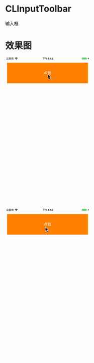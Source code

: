 # CLInputToolbar
输入框
# 效果图
![](https://github.com/JmoVxia/CLInputToolbar/blob/master/1.gif)
![](https://github.com/JmoVxia/CLInputToolbar/blob/master/2.gif)
